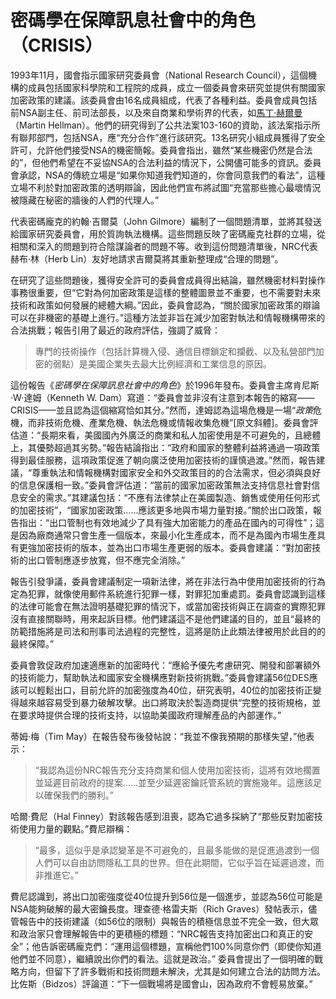 # 密碼學在保障訊息社會中的角色（CRISIS）

1993年11月，國會指示國家研究委員會（National Research Council），這個機構的成員包括國家科學院和工程院的成員，成立一個委員會來研究並提供有關國家加密政策的建議。該委員會由16名成員組成，代表了各種利益。委員會成員包括前NSA副主任、前司法部長，以及來自商業和學術界的代表，如[馬丁·赫爾曼](https://zh.wikipedia.org/zh-hk/%E9%A6%AC%E4%B8%81%C2%B7%E8%B5%AB%E7%88%BE%E6%9B%BC)（Martin Hellman）。他們的研究得到了公共法案103-160的資助，該法案指示所有聯邦部門，包括NSA，應“充分合作”進行該研究。13名研究小組成員獲得了安全許可，允許他們接受NSA的機密簡報。委員會指出，雖然“某些機密仍然是合法的”，但他們希望在不妥協NSA的合法利益的情況下，公開儘可能多的資訊。委員會承認，NSA的傳統立場是“如果你知道我們知道的，你會同意我們的看法”，這種立場不利於對加密政策的透明辯論，因此他們宣布將試圖“充當那些擔心最壞情況被隱藏在秘密的牆後的人們的代理人。”

代表密碼龐克的約翰·吉爾莫（John Gilmore）編制了一個問題清單，並將其發送給國家研究委員會，用於質詢執法機構。這些問題反映了密碼龐克社群的立場，從相關和深入的問題到符合陰謀論者的問題不等。收到這份問題清單後，NRC代表赫布·林（Herb Lin）友好地請求吉爾莫將其重新整理成“合理的問題”。

在研究了這些問題後，獲得安全許可的委員會成員得出結論，雖然機密材料對操作事務很重要，但“它對為何加密政策是這樣的整體圖景並不重要，也不需要對未來技術和政策如何發展的總體大綱。”因此，委員會認為，“關於國家加密政策的辯論可以在非機密的基礎上進行。”這種方法並非旨在減少加密對執法和情報機構帶來的合法挑戰；報告引用了最近的政府評估，強調了威脅：

> 專門的技術操作（包括計算機入侵、通信目標鎖定和攔截、以及私營部門加密的弱點）是美國企業失去最大比例經濟和工業信息的原因。

這份報告《*密碼學在保障訊息社會中的角色*》於1996年發布。委員會主席肯尼斯·W·達姆（Kenneth W. Dam）寫道：“委員會並非沒有注意到本報告的縮寫——CRISIS——並且認為這個縮寫恰如其分。”然而，達姆認為這場危機是一場“*政策*危機，而非技術危機、產業危機、執法危機或情報收集危機”[原文斜體]。委員會評估道：“長期來看，美國國內外廣泛的商業和私人加密使用是不可避免的，且總體上，其優勢超過其劣勢。”報告結論指出：“政府和國家的整體利益將通過一項政策得到最佳服務，這項政策促進了朝向廣泛使用加密技術的謹慎過渡。”然而，報告建議，“尊重執法和情報機構對國家安全和外交政策目的的合法需求，但必須與良好的信息保護相一致。”委員會評估道：“當前的國家加密政策無法支持信息社會對信息安全的需求。”其建議包括：“不應有法律禁止在美國製造、銷售或使用任何形式的加密技術”，“國家加密政策……應該更多地與市場力量對接。”關於出口政策，報告指出：“出口管制也有效地減少了具有強大加密能力的產品在國內的可得性”；這是因為廠商通常只會生產一個版本，來最小化生產成本，而不是為國內市場生產具有更強加密技術的版本，並為出口市場生產更弱的版本。委員會建議：“對加密技術的出口管制應逐步放寬，但不應完全消除。”

報告引發爭議，委員會建議制定一項新法律，將在非法行為中使用加密技術的行為定為犯罪，就像使用郵件系統進行犯罪一樣，對罪犯加重處罰。委員會認識到這樣的法律可能會在無法證明基礎犯罪的情況下，或當加密技術與正在調查的實際犯罪沒有直接關聯時，用來起訴目標。他們建議這不是他們建議的目的，並且“最終的防範措施將是司法和刑事司法過程的完整性，這將是防止此類法律被用於此目的的最終保障。”

委員會敦促政府加速適應新的加密時代：“應給予優先考慮研究、開發和部署額外的技術能力，幫助執法和國家安全機構應對新技術挑戰。”委員會建議56位DES應該可以輕鬆出口，目前允許的加密強度為40位，研究表明，40位的加密技術正變得越來越容易受到暴力破解攻擊。出口將取決於製造商提供“完整的技術規格，並在要求時提供合理的技術支持，以協助美國政府理解產品的內部運作。”

蒂姆·梅（Tim May）在報告發布後發帖說：“我並不像我預期的那樣失望，”他表示：

> “我認為這份NRC報告充分支持商業和個人使用加密技術，這將有效地擱置並延遲目前政府的提案……並至少延遲密鑰託管系統的實施幾年。這應該足以確保我們的勝利。”

哈爾·費尼（Hal Finney）對該報告感到沮喪，認為它過多採納了“那些反對加密技術使用力量的觀點。”費尼辯稱：

> “最多，這似乎是承認變革是不可避免的，且最多能做的是促進過渡到一個人們可以自由訪問隱私工具的世界。但在此期間，它似乎旨在延遲過渡，而非推進它。”

費尼認識到，將出口加密強度從40位提升到56位是一個進步，並認為56位可能是NSA能夠破解的最大密鑰長度。理查德·格雷夫斯（Rich Graves）發帖表示，儘管報告中的技術建議（如56位的限制）與報告的積極信息並不完全一致，但大眾和政治家只會理解報告中的更積極的標題：“NRC報告支持加密出口和真正的安全”；他告訴密碼龐克們：“運用這個標題，宣稱他們100%同意你們（即使你知道他們並不同意），繼續說出你們的看法。這就是政治。” 委員會提出了一個明確的戰略方向，但留下了許多戰術和技術問題未解決，尤其是如何建立合法的訪問方法。比佐斯（Bidzos）評論道：“下一個戰場將是國會山，因為政府不會輕易放棄。”
